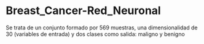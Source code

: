 # Breast_Cancer-Red_Neuronal
Se trata de un conjunto formado por 569 muestras, una dimensionalidad de 30 (variables de entrada) y dos clases como salida: maligno y benigno
